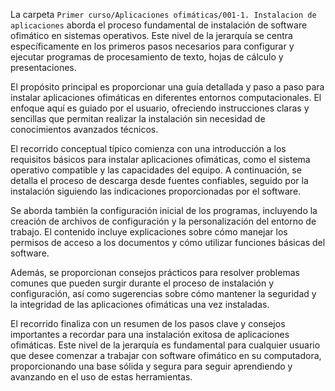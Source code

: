 La carpeta `Primer curso/Aplicaciones ofimáticas/001-1. Instalacion de aplicaciones` aborda el proceso fundamental de instalación de software ofimático en sistemas operativos. Este nivel de la jerarquía se centra específicamente en los primeros pasos necesarios para configurar y ejecutar programas de procesamiento de texto, hojas de cálculo y presentaciones.

El propósito principal es proporcionar una guía detallada y paso a paso para instalar aplicaciones ofimáticas en diferentes entornos computacionales. El enfoque aquí es guiado por el usuario, ofreciendo instrucciones claras y sencillas que permitan realizar la instalación sin necesidad de conocimientos avanzados técnicos.

El recorrido conceptual típico comienza con una introducción a los requisitos básicos para instalar aplicaciones ofimáticas, como el sistema operativo compatible y las capacidades del equipo. A continuación, se detalla el proceso de descarga desde fuentes confiables, seguido por la instalación siguiendo las indicaciones proporcionadas por el software.

Se aborda también la configuración inicial de los programas, incluyendo la creación de archivos de configuración y la personalización del entorno de trabajo. El contenido incluye explicaciones sobre cómo manejar los permisos de acceso a los documentos y cómo utilizar funciones básicas del software.

Además, se proporcionan consejos prácticos para resolver problemas comunes que pueden surgir durante el proceso de instalación y configuración, así como sugerencias sobre cómo mantener la seguridad y la integridad de las aplicaciones ofimáticas una vez instaladas.

El recorrido finaliza con un resumen de los pasos clave y consejos importantes a recordar para una instalación exitosa de aplicaciones ofimáticas. Este nivel de la jerarquía es fundamental para cualquier usuario que desee comenzar a trabajar con software ofimático en su computadora, proporcionando una base sólida y segura para seguir aprendiendo y avanzando en el uso de estas herramientas.
